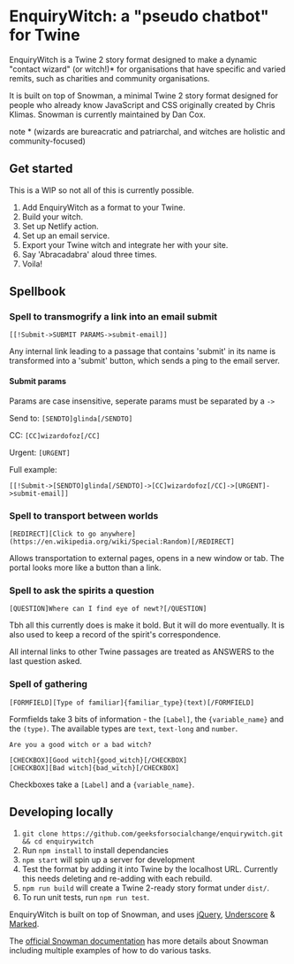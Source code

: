 # EnquiryWitch: a "pseudo chatbot" for Twine

EnquiryWitch is a Twine 2 story format designed to make a dynamic "contact wizard" (or witch!)\* for organisations that have specific and varied remits, such as charities and community organisations.

It is built on top of Snowman, a minimal Twine 2 story format designed for people who already know JavaScript and CSS originally created by Chris Klimas. Snowman is currently maintained by Dan Cox.

note \* (wizards are bureacratic and patriarchal, and witches are holistic and community-focused)

## Get started

This is a WIP so not all of this is currently possible.

1. Add EnquiryWitch as a format to your Twine.
1. Build your witch.
1. Set up Netlify action.
1. Set up an email service.
1. Export your Twine witch and integrate her with your site.
1. Say 'Abracadabra' aloud three times.
1. Voila!

## Spellbook

### Spell to transmogrify a link into an email submit

```
[[!Submit->SUBMIT PARAMS->submit-email]]
```

Any internal link leading to a passage that contains 'submit' in its name is transformed into a 'submit' button, which sends a ping to the email server.

#### Submit params

Params are case insensitive, seperate params must be separated by a `->`

Send to: `[SENDTO]glinda[/SENDTO]`

CC: `[CC]wizardofoz[/CC]`

Urgent: `[URGENT]`

Full example:

```
[[!Submit->[SENDTO]glinda[/SENDTO]->[CC]wizardofoz[/CC]->[URGENT]->submit-email]]
```

### Spell to transport between worlds

```
[REDIRECT][Click to go anywhere](https://en.wikipedia.org/wiki/Special:Random)[/REDIRECT]
```

Allows transportation to external pages, opens in a new window or tab. The portal looks more like a button than a link.

### Spell to ask the spirits a question

```
[QUESTION]Where can I find eye of newt?[/QUESTION]
```

Tbh all this currently does is make it bold. But it will do more eventually. It is also used to keep a record of the spirit's correspondence.

All internal links to other Twine passages are treated as ANSWERS to the last question asked.

### Spell of gathering

```
[FORMFIELD][Type of familiar]{familiar_type}(text)[/FORMFIELD]
```

Formfields take 3 bits of information - the `[Label]`, the `{variable_name}` and the `(type)`. The available types are `text`, `text-long` and `number`.

```
Are you a good witch or a bad witch?

[CHECKBOX][Good witch]{good_witch}[/CHECKBOX]
[CHECKBOX][Bad witch]{bad_witch}[/CHECKBOX]
```

Checkboxes take a `[Label]` and a `{variable_name}`.

## Developing locally

1. `git clone https://github.com/geeksforsocialchange/enquirywitch.git && cd enquirywitch`
1. Run `npm install` to install dependancies
1. `npm start` will spin up a server for development
1. Test the format by adding it into Twine by the localhost URL. Currently this needs deleting and re-adding with each rebuild.
1. `npm run build` will create a Twine 2-ready story format under `dist/`.
1. To run unit tests, run `npm run test`.

EnquiryWitch is built on top of Snowman, and uses [jQuery](https://jquery.com/), [Underscore](https://underscorejs.org/) & [Marked](https://github.com/markedjs/marked).

The [official Snowman documentation](https://videlais.github.io/snowman/2/) has more details about Snowman including multiple examples of how to do various tasks.
